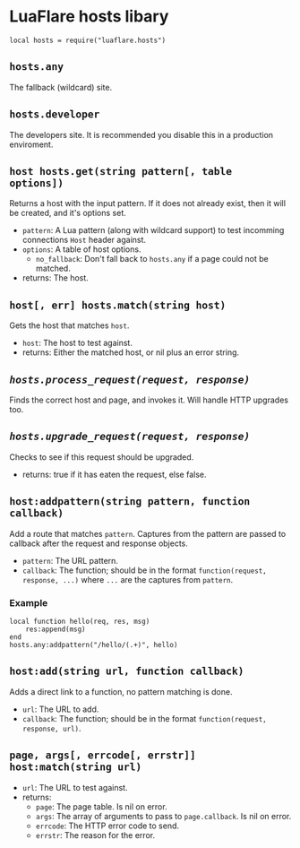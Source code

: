# LuaFlare hosts libary

`local hosts = require("luaflare.hosts")`

## `hosts.any`

The fallback (wildcard) site.

## `hosts.developer`

The developers site.  It is recommended you disable this in a production enviroment.

## `host hosts.get(string pattern[, table options])`

Returns a host with the input pattern.  If it does not already exist, then it will be created, and it's options set.

- `pattern`: A Lua pattern (along with wildcard support) to test incomming connections `Host` header against.
- `options`: A table of host options.
	- `no_fallback`: Don't fall back to `hosts.any` if a page could not be matched.
- returns: The host.

## `host[, err] hosts.match(string host)`

Gets the host that matches `host`.

- `host`: The host to test against.
- returns: Either the matched host, or nil plus an error string.

## *`hosts.process_request(request, response)`*

Finds the correct host and page, and invokes it.  Will handle HTTP upgrades too.

## *`hosts.upgrade_request(request, response)`*

Checks to see if this request should be upgraded.

- returns: true if it has eaten the request, else false.

## `host:addpattern(string pattern, function callback)`

Add a route that matches `pattern`.  Captures from the pattern are passed to callback after the request and response objects.

- `pattern`: The URL pattern.
- `callback`: The function; should be in the format `function(request, response, ...)` where `...` are the captures from `pattern`.

### Example

    local function hello(req, res, msg)
    	res:append(msg)
    end
    hosts.any:addpattern("/hello/(.+)", hello)

## `host:add(string url, function callback)`

Adds a direct link to a function, no pattern matching is done.

- `url`: The URL to add.
- `callback`: The function; should be in the format `function(request, response, url)`.

## `page, args[, errcode[, errstr]] host:match(string url)`

- `url`: The URL to test against.
- returns:
	- `page`: The page table.  Is nil on error.
	- `args`: The array of arguments to pass to `page.callback`.  Is nil on error.
	- `errcode`: The HTTP error code to send.
	- `errstr`: The reason for the error.

